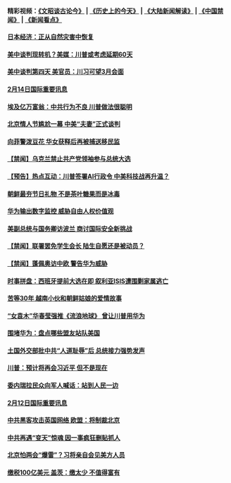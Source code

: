 #### 精彩视频：[《文昭谈古论今》](http://45.76.195.252/wenzhao) | [《历史上的今天》](http://45.76.195.252/today-in-history) | [《大陆新闻解读》](http://45.76.195.252/ntdtv-comedy) | [《中国禁闻》](http://45.76.195.252/ntdtv-news) | [《新闻看点》](http://45.76.195.252/news-insight) 

 #### [日本经济：正从自然灾害中恢复](../pages/prog202/a102511822.md?t=02141237) 

#### [美中谈判现转机？美媒：川普或考虑延期60天](../pages/prog202/a102511793.md?t=02141237) 

#### [美中谈判第四天 美官员：川习可望3月会面](../pages/prog202/a102511785.md?t=02141237) 

#### [2月14日国际重要讯息](../pages/prog202/a102511773.md?t=02141237) 

#### [埃及亿万富翁：中共行为不良 川普做法很聪明](../pages/prog202/a102511537.md?t=02141237) 

#### [北京情人节尴尬一幕 中美“夫妻”正式谈判](../pages/prog202/a102511668.md?t=02141237) 

#### [向菲警泼豆花 华女获释后再被捕送移民监](../pages/prog202/a102511602.md?t=02141237) 


#### [【禁闻】乌克兰禁止共产党领袖参与总统大选](../pages/prog202/a102511532.md?t=02141237) 

#### [【预告】热点互动：川普签署AI行政令 中美科技战再升温？](../pages/prog202/a102511521.md?t=02141237) 

#### [朝鲜最夯节日礼物 不是茶叶糖果而是冰毒](../pages/prog202/a102511219.md?t=02141237) 

#### [华为输出数字监控 威胁自由人权价值观](../pages/prog202/a102511480.md?t=02141237) 

#### [美副总统与国务卿访波兰 商讨国际安全新挑战](../pages/prog202/a102511469.md?t=02141237) 


#### [【禁闻】联署罢免学生会长 陆生自愿还是被动员？](../pages/prog202/a102511410.md?t=02141237) 

#### [【禁闻】蓬佩奥访中欧 警告华为威胁](../pages/prog202/a102511399.md?t=02141237) 

#### [时事拼盘：西班牙提前大选在即 叙利亚ISIS遭围剿家属逃亡](../pages/prog202/a102511369.md?t=02141237) 


#### [苦等30年 越南小伙和朝鲜姑娘的爱情故事](../pages/prog202/a102511116.md?t=02141237) 

#### [“女袁木”华春莹强推《流浪地球》 曾让川普用华为](../pages/prog202/a102511252.md?t=02141237) 

#### [围堵华为：盘点哪些盟友站队美国](../pages/prog202/a102511180.md?t=02141237) 

#### [土国外交部批中共“人道耻辱”后 总统接力强势发声](../pages/prog202/a102511233.md?t=02141237) 

#### [川普：预计将再会习近平 但不是现在](../pages/prog202/a102511113.md?t=02141237) 

#### [委内瑞拉民众向军人喊话：站到人民一边](../pages/prog202/a102511102.md?t=02141237) 


#### [2月12日国际重要讯息](../pages/prog202/a102510999.md?t=02141237) 

#### [中共黑客攻击英国网络 欧盟：将制裁北京](../pages/prog202/a102510339.md?t=02141237) 

#### [中共再遇“变天”惊魂 因一事疯狂删贴抓人](../pages/prog202/a102511006.md?t=02141237) 

#### [北京怕两会“爆雷”？习将亲自会见美方人员](../pages/prog202/a102510947.md?t=02141237) 

#### [缴税100亿美元 盖茨：缴太少 不值得富有](../pages/prog202/a102510884.md?t=02141237) 


